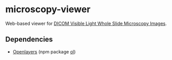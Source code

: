 # microscopy-viewer
Web-based viewer for [DICOM Visible Light Whole Slide Microscopy Images](http://dicom.nema.org/medical/dicom/current/output/chtml/part03/sect_A.32.8.html).


## Dependencies

- [Openlayers](https://openlayers.org) (npm package [ol](https://www.npmjs.com/package/ol))
